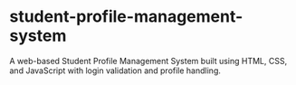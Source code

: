 # student-profile-management-system
A web-based Student Profile Management System built using HTML, CSS, and JavaScript with login validation and profile handling.
